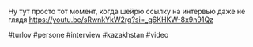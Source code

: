 
Ну тут просто тот момент, когда шейрю ссылку на интервью даже не глядя https://youtu.be/sRwnkYkW2rg?si=_g6KHKW-8x9n91Qz

#turlov #persone #interview #kazakhstan  #video 